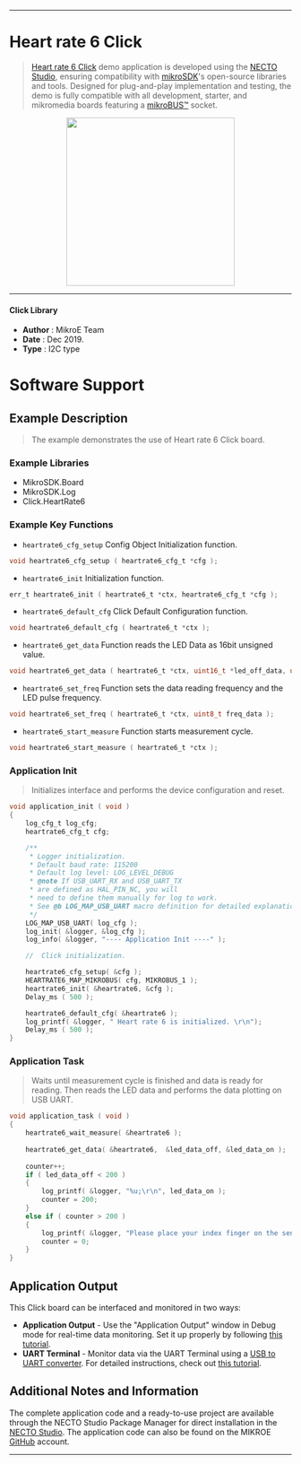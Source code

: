 
---
# Heart rate 6 Click

> [Heart rate 6 Click](https://www.mikroe.com/?pid_product=MIKROE-3215) demo application is developed using
the [NECTO Studio](https://www.mikroe.com/necto), ensuring compatibility with [mikroSDK](https://www.mikroe.com/mikrosdk)'s
open-source libraries and tools. Designed for plug-and-play implementation and testing, the demo is fully compatible with
all development, starter, and mikromedia boards featuring a [mikroBUS&trade;](https://www.mikroe.com/mikrobus) socket.

<p align="center">
  <img src="https://www.mikroe.com/?pid_product=MIKROE-3215&image=1" height=300px>
</p>

---

#### Click Library

- **Author**        : MikroE Team
- **Date**          : Dec 2019.
- **Type**          : I2C type

# Software Support

## Example Description

> The example demonstrates the use of Heart rate 6 Click board.

### Example Libraries

- MikroSDK.Board
- MikroSDK.Log
- Click.HeartRate6

### Example Key Functions

- `heartrate6_cfg_setup` Config Object Initialization function. 
```c
void heartrate6_cfg_setup ( heartrate6_cfg_t *cfg );
``` 
 
- `heartrate6_init` Initialization function. 
```c
err_t heartrate6_init ( heartrate6_t *ctx, heartrate6_cfg_t *cfg );
```

- `heartrate6_default_cfg` Click Default Configuration function. 
```c
void heartrate6_default_cfg ( heartrate6_t *ctx );
```

- `heartrate6_get_data` Function reads the LED Data as 16bit unsigned value. 
```c
void heartrate6_get_data ( heartrate6_t *ctx, uint16_t *led_off_data, uint16_t *led_on_data );
```
 
- `heartrate6_set_freq` Function sets the data reading frequency and the LED pulse frequency. 
```c
void heartrate6_set_freq ( heartrate6_t *ctx, uint8_t freq_data );
```

- `heartrate6_start_measure` Function starts measurement cycle. 
```c
void heartrate6_start_measure ( heartrate6_t *ctx );
```

### Application Init

> Initializes interface and performs the device configuration and reset.

```c
void application_init ( void )
{
    log_cfg_t log_cfg;
    heartrate6_cfg_t cfg;

    /** 
     * Logger initialization.
     * Default baud rate: 115200
     * Default log level: LOG_LEVEL_DEBUG
     * @note If USB_UART_RX and USB_UART_TX 
     * are defined as HAL_PIN_NC, you will 
     * need to define them manually for log to work. 
     * See @b LOG_MAP_USB_UART macro definition for detailed explanation.
     */
    LOG_MAP_USB_UART( log_cfg );
    log_init( &logger, &log_cfg );
    log_info( &logger, "---- Application Init ----" );

    //  Click initialization.

    heartrate6_cfg_setup( &cfg );
    HEARTRATE6_MAP_MIKROBUS( cfg, MIKROBUS_1 );
    heartrate6_init( &heartrate6, &cfg );
    Delay_ms ( 500 );

    heartrate6_default_cfg( &heartrate6 );
    log_printf( &logger, " Heart rate 6 is initialized. \r\n");
    Delay_ms ( 500 );
}
```

### Application Task

> Waits until measurement cycle is finished and data is ready for reading. 
> Then reads the LED data and performs the data plotting on USB UART.

```c
void application_task ( void )
{
    heartrate6_wait_measure( &heartrate6 );
    
    heartrate6_get_data( &heartrate6,  &led_data_off, &led_data_on );
    
    counter++;
    if ( led_data_off < 200 )
    {
        log_printf( &logger, "%u;\r\n", led_data_on );
        counter = 200;
    }
    else if ( counter > 200 )
    {
        log_printf( &logger, "Please place your index finger on the sensor.\r\n" );
        counter = 0;
    }
}
```

## Application Output

This Click board can be interfaced and monitored in two ways:
- **Application Output** - Use the "Application Output" window in Debug mode for real-time data monitoring.
Set it up properly by following [this tutorial](https://www.youtube.com/watch?v=ta5yyk1Woy4).
- **UART Terminal** - Monitor data via the UART Terminal using
a [USB to UART converter](https://www.mikroe.com/click/interface/usb?interface*=uart,uart). For detailed instructions,
check out [this tutorial](https://help.mikroe.com/necto/v2/Getting%20Started/Tools/UARTTerminalTool).

## Additional Notes and Information

The complete application code and a ready-to-use project are available through the NECTO Studio Package Manager for 
direct installation in the [NECTO Studio](https://www.mikroe.com/necto). The application code can also be found on
the MIKROE [GitHub](https://github.com/MikroElektronika/mikrosdk_click_v2) account.

---
